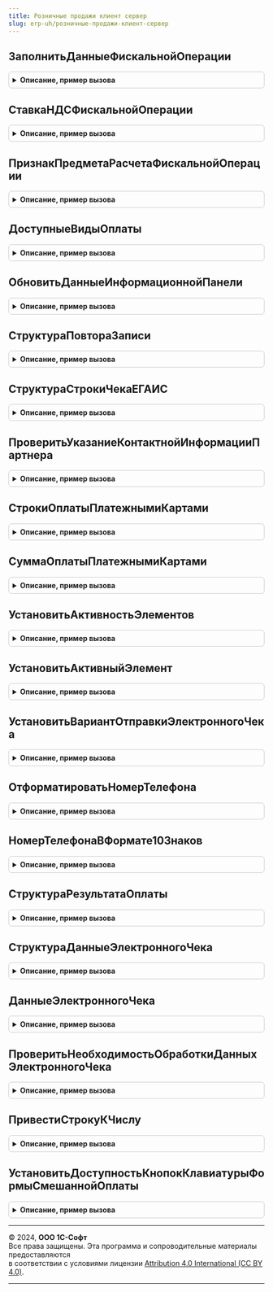 ```yaml
---
title: Розничные продажи клиент сервер
slug: erp-uh/розничные-продажи-клиент-сервер
---
```



## ЗаполнитьДанныеФискальнойОперации
<details style="margin: 1em 0; padding: 0.5em; border: 1px solid #ccc; border-radius: 6px;">

<summary style="font-weight: bold; cursor: pointer;">Описание, пример вызова</summary>

```bsl

Процедура ЗаполнитьДанныеФискальнойОперации(ПараметрыОперацииФискализацииЧека, ДанныеФискальнойОперации) Экспорт
```

Пример вызова
```bsl
РозничныеПродажиКлиентСервер.ЗаполнитьДанныеФискальнойОперации(ПараметрыОперацииФискализацииЧека, ДанныеФискальнойОперации) 
```
</details>

## СтавкаНДСФискальнойОперации
<details style="margin: 1em 0; padding: 0.5em; border: 1px solid #ccc; border-radius: 6px;">

<summary style="font-weight: bold; cursor: pointer;">Описание, пример вызова</summary>

```bsl

Функция СтавкаНДСФискальнойОперации(СтавкаНДС, ПрименяютсяРасчетныеСтавки = Ложь) Экспорт
```

Пример вызова
```bsl
Результат = РозничныеПродажиКлиентСервер.СтавкаНДСФискальнойОперации(СтавкаНДС, ПрименяютсяРасчетныеСтавки);
```
</details>

## ПризнакПредметаРасчетаФискальнойОперации
<details style="margin: 1em 0; padding: 0.5em; border: 1px solid #ccc; border-radius: 6px;">

<summary style="font-weight: bold; cursor: pointer;">Описание, пример вызова</summary>

```bsl

// Параметры:
//	ТипНоменклатуры - ПеречислениеСсылка.ТипыНоменклатуры
//	ПодакцизныйТовар - Булево
//	СтрокаПозицииЧека - Структура:
//		*ОсобенностьУчета - ПеречислениеСсылка.ОсобенностиУчетаНоменклатуры - .
// Возвращаемое значение:
//	ПеречислениеСсылка.ПризнакиПредметаРасчета -
Функция ПризнакПредметаРасчетаФискальнойОперации(ТипНоменклатуры, ПодакцизныйТовар, СтрокаПозицииЧека = Неопределено) Экспорт
```

Пример вызова
```bsl
Результат = РозничныеПродажиКлиентСервер.ПризнакПредметаРасчетаФискальнойОперации(ТипНоменклатуры, ПодакцизныйТовар, СтрокаПозицииЧека);
```
</details>

## ДоступныеВидыОплаты
<details style="margin: 1em 0; padding: 0.5em; border: 1px solid #ccc; border-radius: 6px;">

<summary style="font-weight: bold; cursor: pointer;">Описание, пример вызова</summary>

```bsl

// Возвращает доступные виды оплат по документу
// Параметры:
//  Форма - ФормаКлиентскогоПриложения -
//
// Возвращаемое значение:
//  Структура:
//   *Наличные - Булево
//   *ПлатежныеКарты - Булево
//   *БонусныеБаллы - Булево
//   *ПодарочныеСертификаты - Булево
//
Функция ДоступныеВидыОплаты(Форма) Экспорт
```

Пример вызова
```bsl
Результат = РозничныеПродажиКлиентСервер.ДоступныеВидыОплаты(Форма) 
```
</details>

## ОбновитьДанныеИнформационнойПанели
<details style="margin: 1em 0; padding: 0.5em; border: 1px solid #ccc; border-radius: 6px;">

<summary style="font-weight: bold; cursor: pointer;">Описание, пример вызова</summary>

```bsl

// Обновляет данные информационной панели
//
// Параметры:
//  Форма - ФормаКлиентскогоПриложения - Форма, на которой расположена информационная панель
//  Данные - Структура - Структура с данными информационной панели.
//
Процедура ОбновитьДанныеИнформационнойПанели(Форма, Данные) Экспорт
```

Пример вызова
```bsl
РозничныеПродажиКлиентСервер.ОбновитьДанныеИнформационнойПанели(Форма, Данные) 
```
</details>

## СтруктураПовтораЗаписи
<details style="margin: 1em 0; padding: 0.5em; border: 1px solid #ccc; border-radius: 6px;">

<summary style="font-weight: bold; cursor: pointer;">Описание, пример вызова</summary>

```bsl

// Структура данных для повтора операции записи.
//
// Возвращаемое значение:
//  Структура - Данные для повтора операции записи.
//
Функция СтруктураПовтораЗаписи() Экспорт
```

Пример вызова
```bsl
Результат = РозничныеПродажиКлиентСервер.СтруктураПовтораЗаписи() 
```
</details>

## СтруктураСтрокиЧекаЕГАИС
<details style="margin: 1em 0; padding: 0.5em; border: 1px solid #ccc; border-radius: 6px;">

<summary style="font-weight: bold; cursor: pointer;">Описание, пример вызова</summary>

```bsl

// Структура строки чека для ЕГАИС
//
// Возвращаемое значение:
//  Структура - Структура строки чека для ЕГАИС.
//
Функция СтруктураСтрокиЧекаЕГАИС() Экспорт
```

Пример вызова
```bsl
Результат = РозничныеПродажиКлиентСервер.СтруктураСтрокиЧекаЕГАИС() 
```
</details>

## ПроверитьУказаниеКонтактнойИнформацииПартнера
<details style="margin: 1em 0; padding: 0.5em; border: 1px solid #ccc; border-radius: 6px;">

<summary style="font-weight: bold; cursor: pointer;">Описание, пример вызова</summary>

```bsl

// Проверка заполнения контактной информации в карточке партнера
//
// Параметры:
//  ВариантОтправкиЭлектронногоЧека - ПеречислениеСсылка.ВариантыОтправкиЭлектронногоЧекаПокупателю -
//  КонтактнаяИнформацияДляПроверки - Соответствие -
//  Отказ - Булево -
//
Процедура ПроверитьУказаниеКонтактнойИнформацииПартнера(ВариантОтправкиЭлектронногоЧека, КонтактнаяИнформацияДляПроверки, Отказ) Экспорт
```

Пример вызова
```bsl
РозничныеПродажиКлиентСервер.ПроверитьУказаниеКонтактнойИнформацииПартнера(ВариантОтправкиЭлектронногоЧека, КонтактнаяИнформацияДляПроверки, Отказ) 
```
</details>

## СтрокиОплатыПлатежнымиКартами
<details style="margin: 1em 0; padding: 0.5em; border: 1px solid #ccc; border-radius: 6px;">

<summary style="font-weight: bold; cursor: pointer;">Описание, пример вызова</summary>

```bsl

// Возвращает массив строк оплаты платежными картами по документу
//
// Параметры:
//  ОплатаПлатежнымиКартами - ДанныеФормыКоллекция, ТаблицаЗначений, ТабличнаяЧасть - Оплаты платежной картой:
//  * ВидОплаты - ПеречислениеСсылка.ТипыПлатежнойСистемыККТ -
//
// Возвращаемое значение:
//  Число - сумма оплаты СБП по документу
//
Функция СтрокиОплатыПлатежнымиКартами(Знач ОплатаПлатежнымиКартами) Экспорт
```

Пример вызова
```bsl
Результат = РозничныеПродажиКлиентСервер.СтрокиОплатыПлатежнымиКартами(ОплатаПлатежнымиКартами) 
```
</details>

## СуммаОплатыПлатежнымиКартами
<details style="margin: 1em 0; padding: 0.5em; border: 1px solid #ccc; border-radius: 6px;">

<summary style="font-weight: bold; cursor: pointer;">Описание, пример вызова</summary>

```bsl

// Возвращает сумму оплаты платежными картами по документу
//
// Параметры:
//  ОплатаПлатежнымиКартами - ДанныеФормыКоллекция, ТаблицаЗначений, ТабличнаяЧасть - Оплаты платежной картой:
//  * ВидОплаты - ПеречислениеСсылка.ТипыПлатежнойСистемыККТ -
//  * Сумма - Число -
//
// Возвращаемое значение:
//  Число - сумма оплаты платежными картами по документу
//
Функция СуммаОплатыПлатежнымиКартами(ЗНАЧ ОплатаПлатежнымиКартами) Экспорт
```

Пример вызова
```bsl
Результат = РозничныеПродажиКлиентСервер.СуммаОплатыПлатежнымиКартами(ЗНАЧ ОплатаПлатежнымиКартами) 
```
</details>

## УстановитьАктивностьЭлементов
<details style="margin: 1em 0; padding: 0.5em; border: 1px solid #ccc; border-radius: 6px;">

<summary style="font-weight: bold; cursor: pointer;">Описание, пример вызова</summary>

```bsl

// Установить активность элементов формы: ПолеПолученоНаличными, Телефон, Email.
// Активные элементы связаны с цифровой клавиатурой формы.
//
// Параметры:
//  Форма - ФормаКлиентскогоПриложения - Форма (ФормаОплатыНаличными или ФормаСмешаннойОплаты).
//
Процедура УстановитьАктивностьЭлементов(Форма) Экспорт
```

Пример вызова
```bsl
РозничныеПродажиКлиентСервер.УстановитьАктивностьЭлементов(Форма) 
```
</details>

## УстановитьАктивныйЭлемент
<details style="margin: 1em 0; padding: 0.5em; border: 1px solid #ccc; border-radius: 6px;">

<summary style="font-weight: bold; cursor: pointer;">Описание, пример вызова</summary>

```bsl

// Включить использование клавиатуры для элемента формы.
//
// Параметры:
//  Форма - ФормаКлиентскогоПриложения - Форма (ФормаОплатыНаличными или ФормаСмешаннойОплаты).
//  Элемент - ПолеФормы - Элемент формы, для которого необходимо включить клавиатуру.
//
Процедура УстановитьАктивныйЭлемент(Форма, Элемент) Экспорт
```

Пример вызова
```bsl
РозничныеПродажиКлиентСервер.УстановитьАктивныйЭлемент(Форма, Элемент) 
```
</details>

## УстановитьВариантОтправкиЭлектронногоЧека
<details style="margin: 1em 0; padding: 0.5em; border: 1px solid #ccc; border-radius: 6px;">

<summary style="font-weight: bold; cursor: pointer;">Описание, пример вызова</summary>

```bsl

// Процедура - Установить вариант отправки электронного чека.
//
// Параметры:
//  Форма - ФормаКлиентскогоПриложения - Форма (ФормаОплатыНаличными или ФормаСмешаннойОплаты).
//  ВариантОтправкиЭлектронногоЧека - ПеречислениеСсылка.ВариантыОтправкиЭлектронногоЧекаПокупателю - Вариант отправки
//                                                                                                    электронного чека.
//
Процедура УстановитьВариантОтправкиЭлектронногоЧека(Форма, ВариантОтправкиЭлектронногоЧека) Экспорт
```

Пример вызова
```bsl
РозничныеПродажиКлиентСервер.УстановитьВариантОтправкиЭлектронногоЧека(Форма, ВариантОтправкиЭлектронногоЧека) 
```
</details>

## ОтформатироватьНомерТелефона
<details style="margin: 1em 0; padding: 0.5em; border: 1px solid #ccc; border-radius: 6px;">

<summary style="font-weight: bold; cursor: pointer;">Описание, пример вызова</summary>

```bsl

// Отформатировать номер телефона. Из номера вида 9999999999 формирует +7(999)999-99-99.
//
// Параметры:
//  Телефон - Строка - Номер телефона.
//
// Возвращаемое значение:
//  Строка - Отформатированный номер телефона.
//
Функция ОтформатироватьНомерТелефона(Телефон) Экспорт
```

Пример вызова
```bsl
Результат = РозничныеПродажиКлиентСервер.ОтформатироватьНомерТелефона(Телефон) 
```
</details>

## НомерТелефонаВФормате10Знаков
<details style="margin: 1em 0; padding: 0.5em; border: 1px solid #ccc; border-radius: 6px;">

<summary style="font-weight: bold; cursor: pointer;">Описание, пример вызова</summary>

```bsl

// Получить 10 знаков номера телефона по переданному представлению.
//
// Параметры:
//  Телефон - Строка - Представление номера телефона.
//
// Возвращаемое значение:
//  Строка - 10 знаков номера телефона.
//
Функция НомерТелефонаВФормате10Знаков(Телефон) Экспорт
```

Пример вызова
```bsl
Результат = РозничныеПродажиКлиентСервер.НомерТелефонаВФормате10Знаков(Телефон) 
```
</details>

## СтруктураРезультатаОплаты
<details style="margin: 1em 0; padding: 0.5em; border: 1px solid #ccc; border-radius: 6px;">

<summary style="font-weight: bold; cursor: pointer;">Описание, пример вызова</summary>

```bsl

// Возвращает пустую структура результата оплаты чека ККМ.
//
// Возвращаемое значение:
//  Структура - Структура со свойствами:
//   * ПолученоНаличными - Число - Сумма оплаты наличными.
//   * ДанныеЭлектронногоЧека - Структура - Данные электронного чека, см. СтруктураДанныеЭлектронногоЧека.
//
Функция СтруктураРезультатаОплаты() Экспорт
```

Пример вызова
```bsl
Результат = РозничныеПродажиКлиентСервер.СтруктураРезультатаОплаты() 
```
</details>

## СтруктураДанныеЭлектронногоЧека
<details style="margin: 1em 0; padding: 0.5em; border: 1px solid #ccc; border-radius: 6px;">

<summary style="font-weight: bold; cursor: pointer;">Описание, пример вызова</summary>

```bsl

// Возвращает пустую структура данных электронного чека ККМ.
//
// Возвращаемое значение:
//  Структура - Структура со свойствами:
//   * Партнер - СправочникСсылка.Партнеры - Партнер.
//   * ВариантОтправкиЭлектронногоЧека - ПеречислениеСсылка.ВариантыОтправкиЭлектронногоЧекаПокупателю - Вариант
//       отправки электронного чека.
//   * КонтактныеДанныеЭлектронногоЧека - Строка - Телефон или адрес электронной почты.
//
Функция СтруктураДанныеЭлектронногоЧека() Экспорт
```

Пример вызова
```bsl
Результат = РозничныеПродажиКлиентСервер.СтруктураДанныеЭлектронногоЧека() 
```
</details>

## ДанныеЭлектронногоЧека
<details style="margin: 1em 0; padding: 0.5em; border: 1px solid #ccc; border-radius: 6px;">

<summary style="font-weight: bold; cursor: pointer;">Описание, пример вызова</summary>

```bsl

// Получить данные электронного чека.
//
// Параметры:
//  Форма - ФормаКлиентскогоПриложения - Форма (ФормаОплатыНаличными или ФормаСмешаннойОплаты).
//
// Возвращаемое значение:
//  Структура - Данные электронного чека, см. СтруктураДанныеЭлектронногоЧека.
//
Функция ДанныеЭлектронногоЧека(Форма) Экспорт
```

Пример вызова
```bsl
Результат = РозничныеПродажиКлиентСервер.ДанныеЭлектронногоЧека(Форма) 
```
</details>

## ПроверитьНеобходимостьОбработкиДанныхЭлектронногоЧека
<details style="margin: 1em 0; padding: 0.5em; border: 1px solid #ccc; border-radius: 6px;">

<summary style="font-weight: bold; cursor: pointer;">Описание, пример вызова</summary>

```bsl

// Проверить необходимость обработки данных электронного чека на сервере.
//
// Параметры:
//  Форма - ФормаКлиентскогоПриложения - Форма (ФормаОплатыНаличными или ФормаСмешаннойОплаты).
//
// Возвращаемое значение:
//  Структура - Структура со свойствами:
//   * ТребуетсяОбновитьКонтактнуюИнформацию - Булево - Требуется обновить контактную информацию.
//   * ТребуетсяСоздатьПартнера - Булево - Требуется создать партнера.
//
Функция ПроверитьНеобходимостьОбработкиДанныхЭлектронногоЧека(Форма) Экспорт
```

Пример вызова
```bsl
Результат = РозничныеПродажиКлиентСервер.ПроверитьНеобходимостьОбработкиДанныхЭлектронногоЧека(Форма) 
```
</details>

## ПривестиСтрокуКЧислу
<details style="margin: 1em 0; padding: 0.5em; border: 1px solid #ccc; border-radius: 6px;">

<summary style="font-weight: bold; cursor: pointer;">Описание, пример вызова</summary>

```bsl

// Функция выполняет приведение строки к числу.
//
// Параметры:
//  ЧислоСтрокой           - Строка - Строка приводимая к числу.
//  ВозвращатьНеопределено - Булево - Если Истина и строка содержит некорректное значение, то возвращать Неопределено.
//
// Возвращаемое значение:
//  Число - Приведенное значение.
//
Функция ПривестиСтрокуКЧислу(ЧислоСтрокой) Экспорт
```

Пример вызова
```bsl
Результат = РозничныеПродажиКлиентСервер.ПривестиСтрокуКЧислу(ЧислоСтрокой) 
```
</details>

## УстановитьДоступностьКнопокКлавиатурыФормыСмешаннойОплаты
<details style="margin: 1em 0; padding: 0.5em; border: 1px solid #ccc; border-radius: 6px;">

<summary style="font-weight: bold; cursor: pointer;">Описание, пример вызова</summary>

```bsl

// Управляет доступностью кнопок клавиатуры на форме смешанной оплаты.
//
// Параметры:
//  Форма - ФормаКлиентскогоПриложения - Форма (ФормаОплатыНаличными или ФормаСмешаннойОплаты).
//
Процедура УстановитьДоступностьКнопокКлавиатурыФормыСмешаннойОплаты(Форма) Экспорт
```

Пример вызова
```bsl
РозничныеПродажиКлиентСервер.УстановитьДоступностьКнопокКлавиатурыФормыСмешаннойОплаты(Форма) 
```
</details>

---

© 2024, **ООО 1С-Софт**  
Все права защищены. Эта программа и сопроводительные материалы предоставляются  
в соответствии с условиями лицензии [Attribution 4.0 International (CC BY 4.0)](https://creativecommons.org/licenses/by/4.0/legalcode).

---
